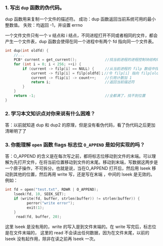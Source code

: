 ### 1. 写出 `dup` 函数的伪代码。
dup 函数用来复制一个文件的描述符。
成功：dup 函数返回当前系统可用的最小整数值。 
失败：均返回 -1，并设置 errno

一个文件文件只有一个 v 结点和 i 结点，不同进程打开不同或者相同的文件，都会产生一个文件表，dup 函数会使得在同一个进程中有两个 fd 指向同一个文件表。
```c++
int dup(int oldfd) {
    //...
    PCB* current = get_current();             //找当前进程的进程控制块结构体
    for (int i = 0; i < 256; ++i) {
        if (current -> filp[i] == NULL) {     //从当前进程的 filp 数组中找一个描述符最小的空闲位置
            current -> filp[i] = filp[oldfd]；//令 filp[i] 指向 filp[oldfd]
            current -> flip[i] -> count++;    //引用计数加 1
            return i;                         //返回当前描述符
        }  
    }
    return -1;                                //全都满了，找不到位置
}
```

### 2. 学习本文知识点对你来说有什么困难？

答：以前就知道 dup 和 dup2 的原理，但是没有看伪代码，看了伪代码之后更加清晰明了了

### 3. 你能理解 `open` 函数 flags 标志位 `O_APPEND` 是如何实现的吗？
答：O_APPEND 的含义是在每次写之前，都将标志位移动到文件的末端。可以理解为先打开文件，在将当前位置移动到文件的末尾。移动到末端，写数据这两步是一个原子操作，不可拆分。也就是说，当在O_APPEND 打开后，然后用 lseek 移动到其他的位置，然后再用 write 写，还是写在末端 ，中间的 lseek 是无效的。
例如：

```c++
int fd = open("test.txt", RDWR | O_APPEND);
    lseek(fd, 10, SEEK_SET);
    if (write(fd, buffer, strlen(buffer)) != strlen(buffer)) {
          perror("write error");
          exit(1);
    }
     read(fd, buffer, 20);
```
这里 lseek 是没有用的，write 的写入是到文件末端的。在 write 写完后，标志位是在文件末端的， 这里的 read 不会读出任何数据，因为在文件末尾，以前的 lseek 没有起作用，除非在读之前再 lseek 一次。

